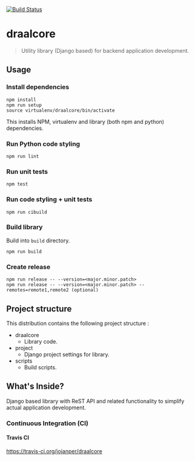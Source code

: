 [![Build Status](https://travis-ci.org/jojanper/draalcore.svg?branch=master)](https://travis-ci.org/jojanper/draalcore)

# draalcore
> Utility library (Django based) for backend application development.

## Usage

### Install dependencies
```
npm install
npm run setup
source virtualenv/draalcore/bin/activate
```

This installs NPM, virtualenv and library (both npm and python) dependencies.

### Run Python code styling
```
npm run lint
```

### Run unit tests
```
npm test
```

### Run code styling + unit tests
```
npm run cibuild
```

### Build library
Build into `build` directory.
```
npm run build
```

### Create release
```
npm run release -- --version=<major.minor.patch>
npm run release -- --version=<major.minor.patch> --remotes=remote1,remote2 (optional)
```

## Project structure
This distribution contains the following project structure :

* draalcore
    * Library code.
* project
    * Django project settings for library.
* scripts
    * Build scripts.

## What's Inside?

Django based library with ReST API and related functionality to simplify actual application development.

### Continuous Integration (CI)

#### Travis CI
https://travis-ci.org/jojanper/draalcore
